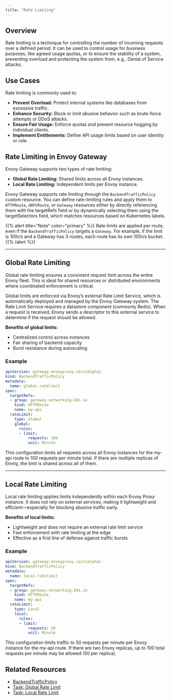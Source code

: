 ```yaml
---
title: "Rate Limiting"
---
```


## Overview

Rate limiting is a technique for controlling the number of incoming requests over a defined period. It can be used to control usage for business purposes, like agreed usage quotas, or to ensure the stability of a system, preventing overload and protecting the system from, e.g., Denial of Service attacks.

## Use Cases

Rate limiting is commonly used to:

- **Prevent Overload:** Protect internal systems like databases from excessive traffic.
- **Enhance Security:** Block or limit abusive behavior such as brute-force attempts or DDoS attacks.
- **Ensure Fair Usage:** Enforce quotas and prevent resource hogging by individual clients.
- **Implement Entitlements:** Define API usage limits based on user identity or role.

## Rate Limiting in Envoy Gateway

Envoy Gateway supports two types of rate limiting:

- **Global Rate Limiting:** Shared limits across all Envoy instances.
- **Local Rate Limiting:** Independent limits per Envoy instance.

Envoy Gateway supports rate limiting through the `BackendTrafficPolicy` custom resource. You can define rate-limiting rules and apply them to `HTTPRoute`, `GRPCRoute`, or `Gateway` resources either by directly referencing them with the targetRefs field or by dynamically selecting them using the targetSelectors field, which matches resources based on Kubernetes labels.

{{% alert title="Note" color="primary" %}}
Rate limits are applied per route, even if the `BackendTrafficPolicy` targets a `Gateway`. For example, if the limit is 100r/s and a Gateway has 3 routes, each route has its own 100r/s bucket.
{{% /alert %}}

---

## Global Rate Limiting

Global rate limiting ensures a consistent request limit across the entire Envoy fleet. This is ideal for shared resources or distributed environments where coordinated enforcement is critical.

Global limits are enforced via Envoy’s external Rate Limit Service, which is automatically deployed and managed by the Envoy Gateway system. The Rate Limit Service requires a datastore component (commonly Redis). When a request is received, Envoy sends a descriptor to this external service to determine if the request should be allowed.

**Benefits of global limits:**

- Centralized control across instances
- Fair sharing of backend capacity
- Burst resistance during autoscaling

### Example

```yaml
apiVersion: gateway.envoyproxy.io/v1alpha1
kind: BackendTrafficPolicy
metadata:
  name: global-ratelimit
spec:
  targetRefs:
  - group: gateway.networking.k8s.io
    kind: HTTPRoute
    name: my-api
  rateLimit:
    type: Global
    global:
      rules:
      - limit:
          requests: 100
          unit: Minute

```
This configuration limits all requests across all Envoy instances for the my-api route to 100 requests per minute total. If there are multiple replicas of Envoy, the limit is shared across all of them.

---

## Local Rate Limiting


Local rate limiting applies limits independently within each Envoy Proxy instance. It does not rely on external services, making it lightweight and efficient—especially for blocking abusive traffic early.

**Benefits of local limits:**

- Lightweight and does not require an external rate limit service
- Fast enforcement with rate limiting at the edge
- Effective as a first line of defense against traffic bursts

### Example

```yaml
apiVersion: gateway.envoyproxy.io/v1alpha1
kind: BackendTrafficPolicy
metadata:
  name: local-ratelimit
spec:
  targetRefs:
  - group: gateway.networking.k8s.io
    kind: HTTPRoute
    name: my-api
  rateLimit:
    type: Local
    local:
      rules:
      - limit:
          requests: 50
          unit: Minute

```
This configuration limits traffic to 50 requests per minute per Envoy instance for the my-api route. If there are two Envoy replicas, up to 100 total requests per minute may be allowed (50 per replica).

## Related Resources
- [BackendTrafficPolicy](backend-traffic-policy.md)
- [Task: Global Rate Limit](../tasks/traffic/global-rate-limit.md)
- [Task: Local Rate Limit](../tasks/traffic/local-rate-limit.md)
